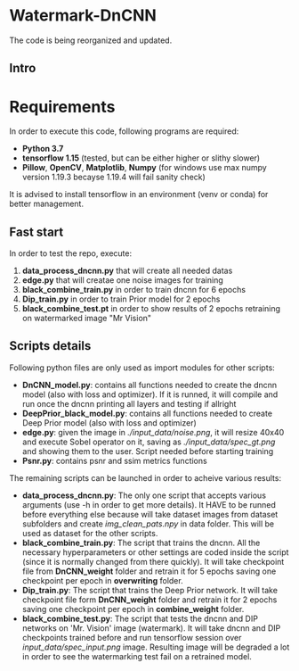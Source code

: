 # Watermark-DnCNN
The code is being reorganized and updated.

## Intro

# Requirements

In order to execute this code, following programs are required:
- __Python 3.7__
- __tensorflow 1.15__ (tested, but can be either higher or slithy slower)
- __Pillow__, __OpenCV__, __Matplotlib__, __Numpy__ (for windows use max numpy version 1.19.3 becayse 1.19.4 will fail sanity check)

It is advised to install tensorflow in an environment (venv or conda) for better management.

## Fast start

In order to test the repo, execute:

1. __data_process_dncnn.py__ that will create all needed datas
2. __edge.py__ that will creatae one noise images for training
3. __black_combine_train.py__ in order to train dncnn for 6 epochs 
4. __Dip_train.py__ in order to train Prior model for 2 epochs
5. __black_combine_test.pt__ in order to show results of 2 epochs retraining on watermarked image "Mr Vision"

## Scripts details

Following python files are only used as import modules for other scripts:

- __DnCNN_model.py__: contains all functions needed to create the dncnn model (also with loss and optimizer). 
If it is runned, it will compile and run once the dncnn printing all layers and testing if allright
- __DeepPrior_black_model.py__: contains all functions needed to create Deep Prior model (also with loss and optimizer)
- __edge.py__: given the image in *./input_data/noise.png*, it will resize 40x40 and execute Sobel operator on it, saving as *./input_data/spec_gt.png* and showing them to the user. Script needed before starting training
- __Psnr.py__: contains psnr and ssim metrics functions

The remaining scripts can be launched in order to acheive various results:

- __data_process_dncnn.py__: The only one script that accepts various arguments (use -h in order to get more details).
It HAVE to be runned before everything else because will take dataset images from dataset subfolders and create *img_clean_pats.npy* in data folder.
This will be used as dataset for the other scripts.
- __black_combine_train.py__: The script that trains the dncnn.
All the necessary hyperparameters or other settings are coded inside the script (since it is normally changed from there quickly).
It will take checkpoint file from __DnCNN_weight__ folder and retrain it for 5 epochs saving one checkpoint per epoch in __overwriting__ folder.
- __Dip_train.py__: The script that trains the Deep Prior network.
It will take checkpoint file form __DnCNN_weight__ folder and retrain it for 2 epochs saving one checkpoint per epoch in __combine_weight__ folder.
- __black_combine_test.py__: The script that tests the dncnn and DIP networks on 'Mr. Vision' image (watermark).
It will take dncnn and DIP checkpoints trained before and run tensorflow session over *input_data/spec_input.png* image.
Resulting image will be degraded a lot in order to see the watermarking test fail on a retrained model.
